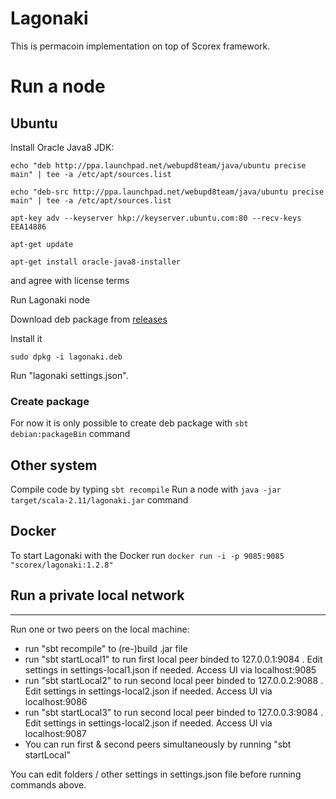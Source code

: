 # Lagonaki

This is permacoin implementation on top of Scorex framework.


# Run a node
## Ubuntu

Install Oracle Java8 JDK:

`echo "deb http://ppa.launchpad.net/webupd8team/java/ubuntu precise main" | tee -a /etc/apt/sources.list`

`echo "deb-src http://ppa.launchpad.net/webupd8team/java/ubuntu precise main" | tee -a /etc/apt/sources.list`

`apt-key adv --keyserver hkp://keyserver.ubuntu.com:80 --recv-keys EEA14886`

`apt-get update`

`apt-get install oracle-java8-installer`

and agree with license terms


Run Lagonaki node

Download deb package from [releases](https://github.com/ScorexProject/PermaScorex/releases)

Install it

`sudo dpkg -i lagonaki.deb`

Run "lagonaki settings.json".

### Create package

For now it is only possible to create deb package with `sbt debian:packageBin` command

## Other system

Compile code by typing `sbt recompile`
Run a node with `java -jar target/scala-2.11/lagonaki.jar` command

## Docker
 
 To start Lagonaki with the Docker run `docker run -i -p 9085:9085  "scorex/lagonaki:1.2.8"`


## Run a private local network
---

Run one or two peers on the local machine:


* run "sbt recompile" to (re-)build .jar file
* run "sbt startLocal1" to run first local peer binded to 127.0.0.1:9084 . Edit settings in settings-local1.json
   if needed. Access UI via localhost:9085
* run "sbt startLocal2" to run second local peer binded to 127.0.0.2:9088 . Edit settings in settings-local2.json
   if needed. Access UI via localhost:9086
* run "sbt startLocal3" to run second local peer binded to 127.0.0.3:9084 . Edit settings in settings-local2.json
   if needed. Access UI via localhost:9087
* You can run first & second peers simultaneously by running "sbt startLocal"

You can edit folders / other settings in settings.json file before running commands above.


